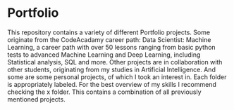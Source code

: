 # Portfolio

This repository contains a variety of different Portfolio projects. Some originate from the CodeAcadamy career path: Data Scientist: Machine Learning, a career path with over 50 lessons ranging from basic python tests to advanced Machine Learning and Deep Learning, including Statistical analysis, SQL and more. Other projects are in collaboration with other students, originating from my studies in Artificial Intelligence. And some are some personal projects, of which I took an interest in. Each folder is appropriately labeled. For the best overview of my skills I recommend checking the x folder. This contains a combination of all previously mentioned projects.

